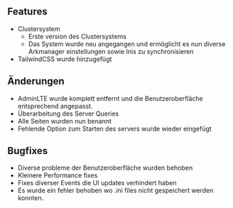 ## Features

* Clustersystem
    * Erste version des Clustersystems
    * Das System wurde neu angegangen und ermöglicht es nun diverse Arkmanager einstellungen sowie Inis zu
      synchronisieren
* TailwindCSS wurde hinzugefügt

## Änderungen

* AdminLTE wurde komplett entfernt und die Benutzeroberfläche entsprechend angepasst.
* Überarbeitung des Server Queries
* Alle Seiten wurden nun benannt
* Fehlende Option zum Starten des servers wurde wieder eingefügt

## Bugfixes

* Diverse probleme der Benutzeroberfläche wurden behoben
* Kleinere Performance fixes
* Fixes diverser Events die UI updates verhindert haben
* Es wurde ein fehler behoben wo .ini files nicht gespeichert werden konnten.